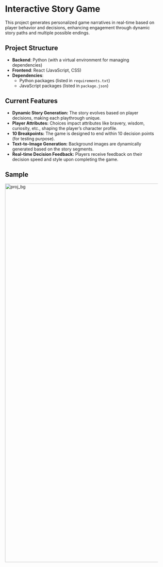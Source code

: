 # Interactive Story Game

This project generates personalized game narratives in real-time based on player behavior and decisions, enhancing engagement through dynamic story paths and multiple possible endings.

## Project Structure

- **Backend**: Python (with a virtual environment for managing dependencies)
- **Frontend**: React (JavaScript, CSS)
- **Dependencies**:
  - Python packages (listed in `requirements.txt`)
  - JavaScript packages (listed in `package.json`)

## Current Features

- **Dynamic Story Generation:** The story evolves based on player decisions, making each playthrough unique.
- **Player Attributes:** Choices impact attributes like bravery, wisdom, curiosity, etc., shaping the player’s character profile.
- **10 Breakpoints:** The game is designed to end within 10 decision points (for testing purpose).
- **Text-to-Image Generation:** Background images are dynamically generated based on the story segments.
- **Real-time Decision Feedback:** Players receive feedback on their decision speed and style upon completing the game.

## Sample
<img width="1245" alt="proj_bg" src="https://github.com/user-attachments/assets/77c004d5-1fbe-4177-952d-cf915115ce79">
